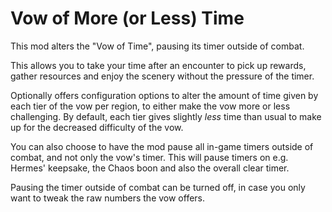 # Vow of More (or Less) Time

This mod alters the "Vow of Time", pausing its timer outside of combat.

This allows you to take your time after an encounter to pick up rewards, gather resources and enjoy the scenery without the pressure of the timer.

Optionally offers configuration options to alter the amount of time given by each tier of the vow per region, to either make the vow more or less challenging.
By default, each tier gives slightly *less* time than usual to make up for the decreased difficulty of the vow.

You can also choose to have the mod pause all in-game timers outside of combat, and not only the vow's timer.
This will pause timers on e.g. Hermes' keepsake, the Chaos boon and also the overall clear timer. 

Pausing the timer outside of combat can be turned off, in case you only want to tweak the raw numbers the vow offers.
